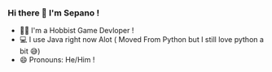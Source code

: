 ### Hi there 👋 I'm Sepano ! 
- 👨‍💻 I'm a Hobbist Game Devloper !
- 💻 I use Java right now Alot ( Moved From Python but I still love python a bit 😅)
- 😄 Pronouns: He/Him !

<!--
**Sepandi/Sepandi** is a ✨ _special_ ✨ repository because its `README.md` (this file) appears on your GitHub profile.

Here are some ideas to get you started:

- 🔭 I’m currently working on ...
- 🌱 I’m currently learning ...
- 👯 I’m looking to collaborate on ...
- 🤔 I’m looking for help with ...
- 💬 Ask me about ...
- 📫 How to reach me: ...
- 😄 Pronouns: ...
- ⚡ Fun fact: ...
-->
